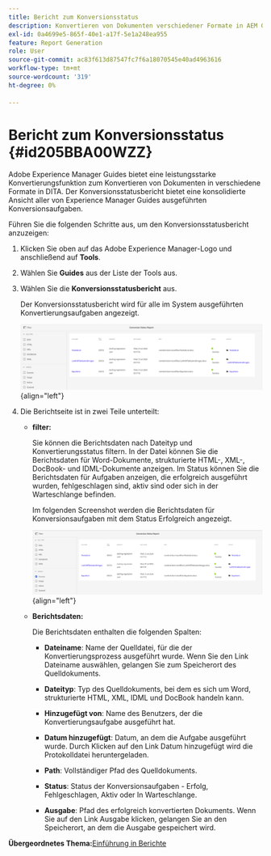 ```yaml
---
title: Bericht zum Konversionsstatus
description: Konvertieren von Dokumenten verschiedener Formate in AEM Guides in DITA. Erfahren Sie, wie Sie Filter hinzufügen und einen Konversionsstatusbericht anzeigen.
exl-id: 0a4699e5-865f-40e1-a17f-5e1a248ea955
feature: Report Generation
role: User
source-git-commit: ac83f613d87547fc7f6a18070545e40ad4963616
workflow-type: tm+mt
source-wordcount: '319'
ht-degree: 0%

---
```


# Bericht zum Konversionsstatus {#id205BBA00WZZ}

Adobe Experience Manager Guides bietet eine leistungsstarke Konvertierungsfunktion zum Konvertieren von Dokumenten in verschiedene Formate in DITA. Der Konversionsstatusbericht bietet eine konsolidierte Ansicht aller von Experience Manager Guides ausgeführten Konversionsaufgaben.

Führen Sie die folgenden Schritte aus, um den Konversionsstatusbericht anzuzeigen:

1. Klicken Sie oben auf das Adobe Experience Manager-Logo und anschließend auf **Tools**.

1. Wählen Sie **Guides** aus der Liste der Tools aus.

1. Wählen Sie die **Konversionsstatusbericht** aus.

   Der Konversionsstatusbericht wird für alle im System ausgeführten Konvertierungsaufgaben angezeigt.

   ![](images/conversion-status-report-new.png){align="left"}

1. Die Berichtseite ist in zwei Teile unterteilt:

   - **filter:**

     Sie können die Berichtsdaten nach Dateityp und Konvertierungsstatus filtern. In der Datei können Sie die Berichtsdaten für Word-Dokumente, strukturierte HTML-, XML-, DocBook- und IDML-Dokumente anzeigen. Im Status können Sie die Berichtsdaten für Aufgaben anzeigen, die erfolgreich ausgeführt wurden, fehlgeschlagen sind, aktiv sind oder sich in der Warteschlange befinden.

     Im folgenden Screenshot werden die Berichtsdaten für Konversionsaufgaben mit dem Status Erfolgreich angezeigt.

     ![](images/conversion-report-failed-active-queued-new.png){align="left"}

   - **Berichtsdaten:**

     Die Berichtsdaten enthalten die folgenden Spalten:

      - **Dateiname**: Name der Quelldatei, für die der Konvertierungsprozess ausgeführt wurde. Wenn Sie den Link Dateiname auswählen, gelangen Sie zum Speicherort des Quelldokuments.

      - **Dateityp**: Typ des Quelldokuments, bei dem es sich um Word, strukturierte HTML, XML, IDML und DocBook handeln kann.

      - **Hinzugefügt von**: Name des Benutzers, der die Konvertierungsaufgabe ausgeführt hat.

      - **Datum hinzugefügt**: Datum, an dem die Aufgabe ausgeführt wurde. Durch Klicken auf den Link Datum hinzugefügt wird die Protokolldatei heruntergeladen.

      - **Path**: Vollständiger Pfad des Quelldokuments.

      - **Status**: Status der Konversionsaufgaben - Erfolg, Fehlgeschlagen, Aktiv oder In Warteschlange.

      - **Ausgabe**: Pfad des erfolgreich konvertierten Dokuments. Wenn Sie auf den Link Ausgabe klicken, gelangen Sie an den Speicherort, an dem die Ausgabe gespeichert wird.


**Übergeordnetes Thema:**&#x200B;[&#x200B; Einführung in Berichte](reports-intro.md)
